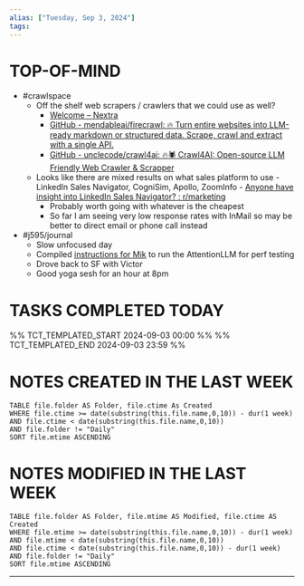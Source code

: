 ```yaml
---
alias: ["Tuesday, Sep 3, 2024"]
tags: 
---
```



# TOP-OF-MIND
- #crawlspace 
	- Off the shelf web scrapers / crawlers that we could use as well?
		- [Welcome – Nextra](https://getscraping.com/docs)
		- [GitHub - mendableai/firecrawl: 🔥 Turn entire websites into LLM-ready markdown or structured data. Scrape, crawl and extract with a single API.](https://github.com/mendableai/firecrawl)
		- [GitHub - unclecode/crawl4ai: 🔥🕷️ Crawl4AI: Open-source LLM Friendly Web Crawler & Scrapper](https://github.com/unclecode/crawl4ai)
	- Looks like there are mixed results on what sales platform to use - LinkedIn Sales Navigator, CogniSim, Apollo, ZoomInfo  - [Anyone have insight into LinkedIn Sales Navigator? : r/marketing](https://www.reddit.com/r/marketing/comments/se5z7e/anyone_have_insight_into_linkedin_sales_navigator/)
		- Probably worth going with whatever is the cheapest
		- So far I am seeing very low response rates with InMail so may be better to direct email or phone call instead
- #j595/journal 
	- Slow unfocused day
	- Compiled [instructions for Mik](https://quip-apple.com/bqF8A55PyICR) to run the AttentionLLM for perf testing
	- Drove back to SF with Victor
	- Good yoga sesh for an hour at 8pm
	
# TASKS COMPLETED TODAY
%% TCT_TEMPLATED_START 2024-09-03 00:00 %%
%% TCT_TEMPLATED_END 2024-09-03 23:59 %%


# NOTES CREATED IN THE LAST WEEK
``` dataview
TABLE file.folder AS Folder, file.ctime As Created
WHERE file.ctime >= date(substring(this.file.name,0,10)) - dur(1 week) 
AND file.ctime < date(substring(this.file.name,0,10)) 
AND file.folder != "Daily"
SORT file.mtime ASCENDING
```

# NOTES MODIFIED IN THE LAST WEEK
``` dataview
TABLE file.folder AS Folder, file.mtime AS Modified, file.ctime AS Created
WHERE file.mtime >= date(substring(this.file.name,0,10)) - dur(1 week)
AND file.mtime < date(substring(this.file.name,0,10))
AND file.ctime < date(substring(this.file.name,0,10)) - dur(1 week)
AND file.folder != "Daily"
SORT file.mtime ASCENDING
```
---

